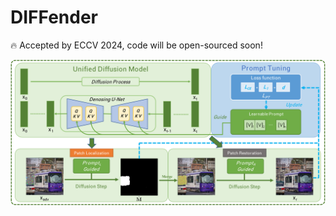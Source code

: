 # DIFFender

🔥 Accepted by ECCV 2024, code will be open-sourced soon!


![alt text](./pipeline2.png)

